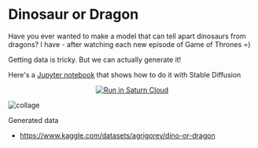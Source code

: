 # Dinosaur or Dragon

Have you ever wanted to make a model that can tell apart dinosaurs from dragons? 
I have - after watching each new episode of Game of Thrones =)

Getting data is tricky. But we can actually generate it! 

Here's a [Jupyter notebook](dino-dragon-stable-diffustion.ipynb) that shows how to do it
with Stable Diffusion

<p align="center">
    <a href="https://app.community.saturnenterprise.io/dash/resources?recipeUrl=https://raw.githubusercontent.com/prolegion2021/saturncl/main/saturn-cloud-stable-diffusion-jupyter-recipe.json" target="_blank" rel="noopener">
        <img src="https://saturncloud.io/images/embed/run-in-saturn-cloud.svg" alt="Run in Saturn Cloud"/>
    </a>
</p>


![collage](https://user-images.githubusercontent.com/875246/192118072-615c809c-5082-4544-b5a3-2191b2d13c47.jpg)


Generated data

- https://www.kaggle.com/datasets/agrigorev/dino-or-dragon

